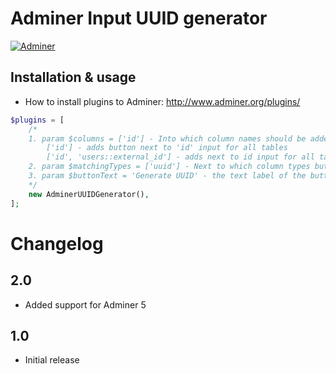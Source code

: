# Adminer Input UUID generator

[![Adminer](https://img.shields.io/badge/adminer-%3E%3D5.0-blue)](https://www.adminer.org)

## Installation & usage

- How to install plugins to Adminer: http://www.adminer.org/plugins/

```php
$plugins = [
	/*
	1. param $columns = ['id'] - Into which column names should be added UUID generate button (also param 2 must match)
		['id'] - adds button next to 'id' input for all tables
		['id', 'users::external_id'] - adds next to id input for all tables and next to external_id input in users table
	2. param $matchingTypes = ['uuid'] - Next to which column types button will be placed
	3. param $buttonText = 'Generate UUID' - the text label of the button
	*/
    new AdminerUUIDGenerator(),
];
```

# Changelog

## 2.0

- Added support for Adminer 5

## 1.0

- Initial release